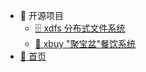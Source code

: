 * 🎉 开源项目
  * [🗄️ xdfs 分布式文件系统](https://github.com/yxyyyt0801/xdfs)
  * [🍱 xbuy "聚宝盆"餐饮系统](https://github.com/yxyyyt0801/xbuy)
* [🏡 首页](README)